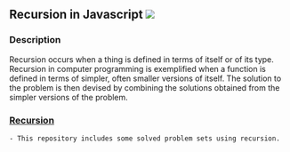 ## Recursion in Javascript [![](https://img.shields.io/badge/Robert-Muraru-blue)](https://robert-muraru-portfolio.herokuapp.com/)


### Description
Recursion occurs when a thing is defined in terms of itself or of its type. 
Recursion in computer programming is exemplified when a function is defined in terms of simpler, often smaller versions of itself. 
The solution to the problem is then devised by combining the solutions obtained from the simpler versions of the problem.

### [Recursion](https://en.wikipedia.org/wiki/Recursion)
    - This repository includes some solved problem sets using recursion.